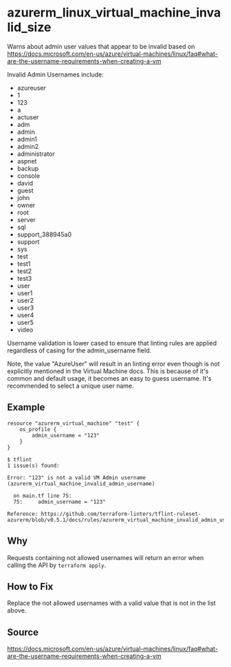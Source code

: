 # azurerm_linux_virtual_machine_invalid_size

Warns about admin user values that appear to be invalid based on https://docs.microsoft.com/en-us/azure/virtual-machines/linux/faq#what-are-the-username-requirements-when-creating-a-vm

Invalid Admin Usernames include:
- azureuser
- 1
- 123
- a
- actuser
- adm
- admin
- admin1
- admin2
- administrator
- aspnet
- backup
- console
- david
- guest
- john
- owner
- root
- server
- sql
- support_388945a0
- support
- sys
- test
- test1
- test2
- test3
- user
- user1
- user2
- user3
- user4
- user5
- video

Username validation is lower cased to ensure that linting rules are applied regardless of casing for the admin_username field.

Note, the value "AzureUser" will result in an linting error even though is not explicitly mentioned in the Virtual Machine docs. This is because of it's common and default usage, it becomes an easy to guess username. It's recommended to select a unique user name.

## Example

```hcl
resource "azurerm_virtual_machine" "test" {
	os_profile {
		admin_username = "123"
	}
}
```

```
$ tflint
1 issue(s) found:

Error: "123" is not a valid VM Admin username (azurerm_virtual_machine_invalid_admin_username)

  on main.tf line 75:
  75:     admin_username = "123"

Reference: https://github.com/terraform-linters/tflint-ruleset-azurerm/blob/v0.5.1/docs/rules/azurerm_virtual_machine_invalid_admin_username.md

```

## Why

Requests containing not allowed usernames will return an error when calling the API by `terraform apply`.

## How to Fix

Replace the not allowed usernames with a valid value that is not in the list above.

## Source

https://docs.microsoft.com/en-us/azure/virtual-machines/linux/faq#what-are-the-username-requirements-when-creating-a-vm
